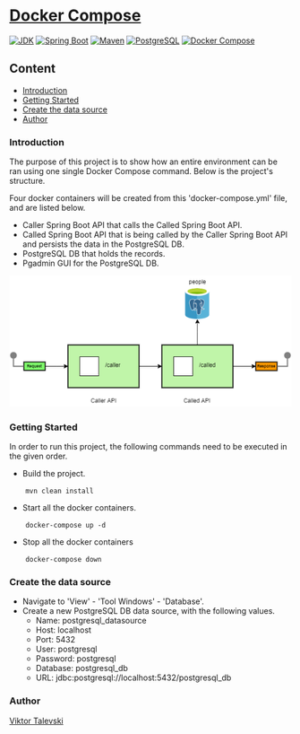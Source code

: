 # [Docker Compose](https://docs.docker.com/compose)

[![JDK](https://img.shields.io/badge/JDK-14.0.2-brightgreen?logo=java)](https://www.oracle.com/java/technologies/javase/jdk14-archive-downloads.html)
[![Spring Boot](https://img.shields.io/badge/Spring%20Boot-2.3.5-brightgreen?logo=spring)](https://mvnrepository.com/artifact/org.springframework.boot/spring-boot-starter-parent/2.3.5.RELEASE)
[![Maven](https://img.shields.io/badge/Maven-3.6.3-brightgreen?logo=apache-maven)](http://maven.apache.org/download.cgi)
[![PostgreSQL](https://img.shields.io/badge/PostgreSQL-42.2.18-brightgreen?logo=postgresql)](https://mvnrepository.com/artifact/org.postgresql/postgresql/42.2.18)
[![Docker Compose](https://img.shields.io/badge/Docker%20Compose-3-brightgreen?logo=docker)](https://docs.docker.com/compose/compose-file)

## Content

- [Introduction](#introduction)
- [Getting Started](#getting-started)
- [Create the data source](#create-the-data-source)
- [Author](#author)

### Introduction <a name="introduction"></a>

The purpose of this project is to show how an entire environment can be ran using one single Docker Compose command.
Below is the project's structure.

Four docker containers will be created from this 'docker-compose.yml' file, and are listed below.

- Caller Spring Boot API that calls the Called Spring Boot API.
- Called Spring Boot API that is being called by the Caller Spring Boot API and persists the data in the PostgreSQL DB.
- PostgreSQL DB that holds the records.
- Pgadmin GUI for the PostgreSQL DB.

![Docker Compose](./caller_module/src/main/resources/image/docker_compose.png)

### Getting Started <a name="getting-started"></a>

In order to run this project, the following commands need to be executed in the given order.

- Build the project.

```
    mvn clean install
```

- Start all the docker containers.

```
    docker-compose up -d
```

- Stop all the docker containers

```
    docker-compose down
```

### Create the data source <a name="create-the-data-source"></a>

- Navigate to 'View' - 'Tool Windows' - 'Database'.
- Create a new PostgreSQL DB data source, with the following values.
    - Name: postgresql_datasource
    - Host: localhost
    - Port: 5432
    - User: postgresql
    - Password: postgresql
    - Database: postgresql_db
    - URL: jdbc:postgresql://localhost:5432/postgresql_db

### Author <a name="author"></a>

[Viktor Talevski](https://www.linkedin.com/in/viktor-talevski-a7366794)
